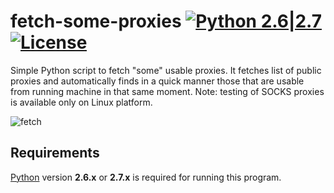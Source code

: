 fetch-some-proxies [![Python 2.6|2.7](https://img.shields.io/badge/python-2.6|2.7-yellow.svg)](https://www.python.org/) [![License](https://img.shields.io/badge/license-Public_domain-red.svg)](https://wiki.creativecommons.org/wiki/Public_domain)
====

Simple Python script to fetch "some" usable proxies. It fetches list of public proxies and automatically finds in a quick manner those that are usable from running machine in that same moment. Note: testing of SOCKS proxies is available only on Linux platform.

![fetch](http://i.imgur.com/XggJKea.png)

Requirements
----

[Python](http://www.python.org/download/) version **2.6.x** or **2.7.x** is required for running this program.
